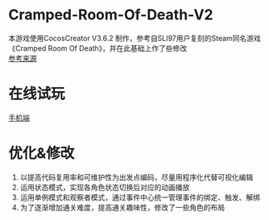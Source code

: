 # Cramped-Room-Of-Death-V2
本游戏使用CocosCreator V3.6.2 制作，参考自SLI97用户复刻的Steam同名游戏《Cramped Room Of Death》，并在此基础上作了些修改  
[参考来源](https://github.com/SLI97/cocos-cramped-room-of-death)  

# 在线试玩
[手机端](https://elise-go.github.io/CrampedRoomOfDeath/)

# 优化&修改
1. 以提高代码复用率和可维护性为出发点编码，尽量用程序化代替可视化编辑  
2. 运用状态模式，实现各角色状态切换后对应的动画播放  
3. 运用单例模式和观察者模式，通过事件中心统一管理事件的绑定、触发、解绑  
4. 为了逐渐增加通关难度，提高通关趣味性，修改了一些角色的布局
